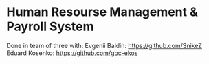 # Human Resourse Management & Payroll System
Done in team of three with:
Evgenii Baldin: https://github.com/SnikeZ
Eduard Kosenko: https://github.com/gbc-ekos
